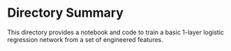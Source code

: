 # Directory Summary
This directory provides a notebook and code to train a basic 1-layer logistic regression network from a set of engineered features.